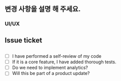 ## 변경 사항을 설명 해 주세요.
### UI/UX 
## Issue ticket 
## 
- [ ] I have performed a self-review of my code
- [ ] If it is a core feature, I have added thorough tests.
- [ ] Do we need to implement analytics?
- [ ] Will this be part of a product update?
